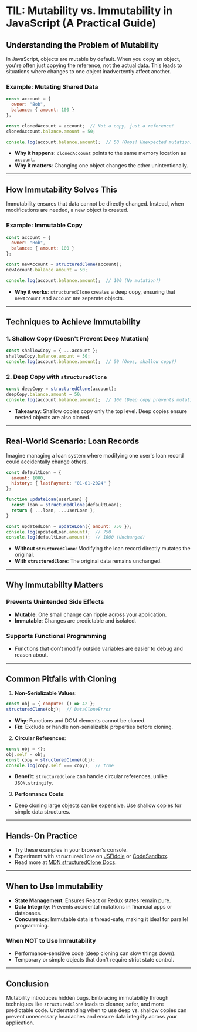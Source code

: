 # TIL: Mutability vs. Immutability in JavaScript (A Practical Guide)

## Understanding the Problem of Mutability

In JavaScript, objects are mutable by default. When you copy an object, you're often just copying the reference, not the actual data. This leads to situations where changes to one object inadvertently affect another.

### Example: Mutating Shared Data
```javascript
const account = {
  owner: "Bob",
  balance: { amount: 100 }
};

const clonedAccount = account;  // Not a copy, just a reference!
clonedAccount.balance.amount = 50;

console.log(account.balance.amount);  // 50 (Oops! Unexpected mutation)
```
- **Why it happens**: `clonedAccount` points to the same memory location as `account`.
- **Why it matters**: Changing one object changes the other unintentionally.

---

## How Immutability Solves This

Immutability ensures that data cannot be directly changed. Instead, when modifications are needed, a new object is created.

### Example: Immutable Copy
```javascript
const account = {
  owner: "Bob",
  balance: { amount: 100 }
};

const newAccount = structuredClone(account);
newAccount.balance.amount = 50;

console.log(account.balance.amount);  // 100 (No mutation!)
```
- **Why it works**: `structuredClone` creates a deep copy, ensuring that `newAccount` and `account` are separate objects.

---

## Techniques to Achieve Immutability

### 1. Shallow Copy (Doesn't Prevent Deep Mutation)
```javascript
const shallowCopy = { ...account };
shallowCopy.balance.amount = 50;
console.log(account.balance.amount);  // 50 (Oops, shallow copy!)
```

### 2. Deep Copy with `structuredClone`
```javascript
const deepCopy = structuredClone(account);
deepCopy.balance.amount = 50;
console.log(account.balance.amount);  // 100 (Deep copy prevents mutation)
```

- **Takeaway**: Shallow copies copy only the top level. Deep copies ensure nested objects are also cloned.

---

## Real-World Scenario: Loan Records
Imagine managing a loan system where modifying one user's loan record could accidentally change others.

```javascript
const defaultLoan = {
  amount: 1000,
  history: { lastPayment: "01-01-2024" }
};

function updateLoan(userLoan) {
  const loan = structuredClone(defaultLoan);
  return { ...loan, ...userLoan };
}

const updatedLoan = updateLoan({ amount: 750 });
console.log(updatedLoan.amount);  // 750
console.log(defaultLoan.amount);  // 1000 (Unchanged)
```
- **Without `structuredClone`**: Modifying the loan record directly mutates the original.
- **With `structuredClone`**: The original data remains unchanged.

---

## Why Immutability Matters

### Prevents Unintended Side Effects
- **Mutable**: One small change can ripple across your application.
- **Immutable**: Changes are predictable and isolated.

### Supports Functional Programming
- Functions that don't modify outside variables are easier to debug and reason about.

---

## Common Pitfalls with Cloning

1. **Non-Serializable Values**:
```javascript
const obj = { compute: () => 42 };
structuredClone(obj);  // DataCloneError
```
- **Why**: Functions and DOM elements cannot be cloned.
- **Fix**: Exclude or handle non-serializable properties before cloning.

2. **Circular References**:
```javascript
const obj = {};
obj.self = obj;
const copy = structuredClone(obj);
console.log(copy.self === copy);  // true
```
- **Benefit**: `structuredClone` can handle circular references, unlike `JSON.stringify`.

3. **Performance Costs**:
- Deep cloning large objects can be expensive. Use shallow copies for simple data structures.

---

## Hands-On Practice
- Try these examples in your browser's console.
- Experiment with `structuredClone` on [JSFiddle](https://jsfiddle.net/) or [CodeSandbox](https://codesandbox.io/).
- Read more at [MDN structuredClone Docs](https://developer.mozilla.org/en-US/docs/Web/API/structuredClone).

---

## When to Use Immutability
- **State Management**: Ensures React or Redux states remain pure.
- **Data Integrity**: Prevents accidental mutations in financial apps or databases.
- **Concurrency**: Immutable data is thread-safe, making it ideal for parallel programming.

### When NOT to Use Immutability
- Performance-sensitive code (deep cloning can slow things down).
- Temporary or simple objects that don't require strict state control.

---

## Conclusion
Mutability introduces hidden bugs. Embracing immutability through techniques like `structuredClone` leads to cleaner, safer, and more predictable code. Understanding when to use deep vs. shallow copies can prevent unnecessary headaches and ensure data integrity across your application.

